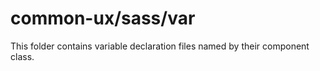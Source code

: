# common-ux/sass/var

This folder contains variable declaration files named by their component class.
